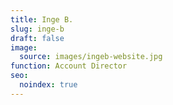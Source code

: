 ```yaml
---
title: Inge B.
slug: inge-b
draft: false
image:
  source: images/ingeb-website.jpg
function: Account Director
seo:
  noindex: true
---
```

